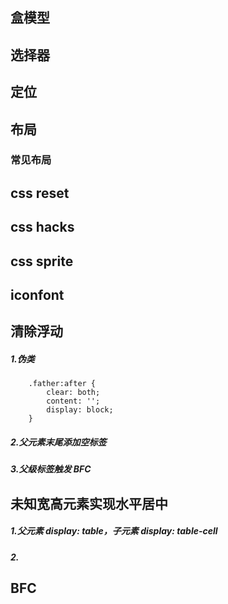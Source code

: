 ## 盒模型
## 选择器
## 定位
## 布局
### 常见布局

## css reset
## css hacks
## css sprite
## iconfont

## 清除浮动
##### 1.伪类
```
    .father:after {
        clear: both;
        content: '';
        display: block;
    }
```
##### 2.父元素末尾添加空标签

##### 3.父级标签触发 BFC

## 未知宽高元素实现水平居中
##### 1.父元素 display: table，子元素 display: table-cell
##### 2.
## BFC
